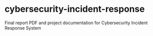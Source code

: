 # cybersecurity-incident-response
Final report PDF and project documentation for Cybersecurity Incident Response System
